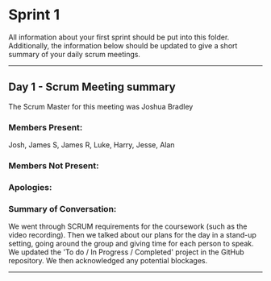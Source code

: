 # Sprint 1

All information about your first sprint should be put into this folder. Additionally, the information below should be updated to give a short summary of your daily scrum meetings.

---

## Day 1 - Scrum Meeting summary
The Scrum Master for this meeting was Joshua Bradley

### Members Present:
Josh, James S, James R, Luke, Harry, Jesse, Alan

### Members Not Present:


### Apologies:


### Summary of Conversation:
We went through SCRUM requirements for the coursework (such as the video recording).
Then we talked about our plans for the day in a stand-up setting, going around the group and giving time for each person to speak.
We updated the 'To do / In Progress / Completed' project in the GitHub repository.
We then acknowledged any potential blockages.

---
